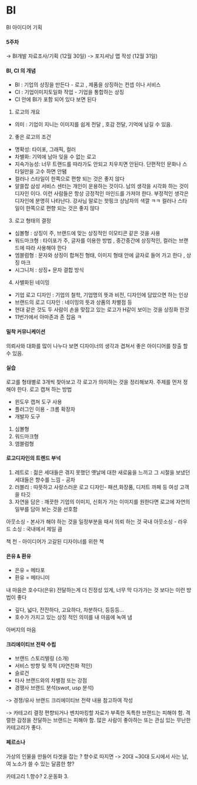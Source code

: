 # BI
BI 아이디어 기획


#### 5주차 
-> BI개발 자료조사/기획 (12월 30일)
-> 포지셔닝 맵 작성 (12월 31일)

#### BI, CI 의 개념 

  - BI : 기업의 상징을 만든다 - 로고 , 제품을 상징하는 컨셉 이나 서비스
  - CI : 기업이미지토일화 작업 - 기업을 통합하는 상징
  - CI 안에 BI가 포함 되어 있다 보면 된다
  
1. 로고의 개요 
  - 의미 : 기업이 지니는 이미지를 쉽게 전달 , 호감 전달, 기억에 남길 수 있음.

2. 좋은 로고의 조건
  - 명확성: 타이포, 그래픽, 컬러
  - 차별화: 기억에 남아 잊을 수 없는 로고 
  - 지속가능성: 너무 트랜드를 따라가도 안되고 치우치면 안된다. 단편적인 문화나 스타일만을 고수 하면 안됌
  - 컬러나 스타일이 한쪽으로 편향 되는 것은 좋지 않다 
  - 알쓸잡 삼성 서비스 센터는 개인이 운용하는 것이다. 
    남의 생각을 시각화 하는 것이 디자인 이다. 이런 사람들은 항상 긍정적인 마인드를 가져야 한다. 부정적인 생각은 디자인에 분명히 나타난다.
    강사님 말로는 핫핑크 상남자의 색깔 ㅋㅋ  컬러나 스타일이 한쪽으로 편향 되는 것은 좋지 않다 
3. 로고 형태의 결정
  - 심볼형 : 상징이 주, 브랜드에 맞는 상징적인 이모티콘 같은 것을 사용
  - 워드마크형 : 타이포가 주, 글자를 이용한 방법 , 중간중간에 상징적인, 컬러는 브랜드에 따라 사용해야 한다
  - 엠블럼형 : 문자와 상징이 합쳐진 형태, 이미지 형태 안에 글자로 들어 가고 한다 , 상징 마크
  - 시그니처 : 상징+ 문자 결합 방식
4. 사별화된 네이밍 
  - 기업 로고 디자인 : 기업의 철학, 기업명의 뜻과 비전, 디자인에 담았으면 하는 인상 
  - 브랜드의 로고 디자인 : 네이밍의 뜻과 상품의 차별점 등
  - 현대 같은 것도 두 사람이 손을 맞잡고 있는 로고가 H같이 보이는 것을 상징화 한것
  - 11번가에서 아마존과 존 잡음 ㅋ

#### 밀착 커뮤니케이션 
의뢰사와 대화를 많이 나누다 보면 디자이너의 생각과 겹쳐서 좋은 아이디어를 창출 할 수 있음.


#### 실습
로고를 형태별로 3개씩 찾아보고 각 로고가 의미하는 것을 정리해보자.
주제를 먼저 정해야 한다.
로고 캡쳐 하는 방법 
  - 윈도우 캡쳐 도구 사용
  - 플러그인 이용 - 크롬 확장자 
  - 개발자 도구 

1. 심볼형
2. 워드마크형
3. 앰블럼형 

#### 로고디자인의 트렌드 부넉
1. 레트로 : 젊은 세대들은 겪지 못했던 옛날에 대한 새로움을 느끼고 그 시절을 보냈던 세대들은 향수를 느낌 - 공차
2. 러블리 : 따뜻하고 사랑스러운 로고 디자인- 패션,화장품, 디저트 까페 등 여성 고객을 타깃
3. 자연을 담은 : 깨끗한 기업의 이미지, 신회가 가는 이미지를 원한다면 로고에 자연의 일부를 담아 보는 것을 선호함

아웃소싱 - 본사가 해야 하는 것을 일정부분을 때서 의뢰 하는 것 
국내 아웃소싱 - 라우드 소싱 : 국내에서 제일 큼 

책 천 - 아이디어가 고갈된 디자이너를 위한 책 

#### 은유 & 환유
 - 은유 = 메타포 
 - 환유 = 메타니미

내 마음은 호수다(은유) 전달하는게 더 진정성 있게, 너무 막 다가가는 것 보다는 이런 방법이 좋다
 - 깊다, 넓다, 잔잔하다, 고요하다, 차분하다, 등등등...
 - 호수가 가지고 있는 상징 적인 의미를 내 마음에 녹여 냄 

아버지의 마음 


#### 크리에이티브 전략 수립

  - 브랜드 스토리텔링 (소개)
  - 서비스 방향 및 목적 (자연친화 적인)
  - 슬로건 
  - 타사 브랜드와의 차별점 또는 강점
  - 경쟁사 브랜드 분석(swot, usp 분석)

-> 경쟁/유사 브랜드 크리에이티브 전략 내용 참고하여 작성

-> 카테고리 결정
편향되거나 벤치마킹할 자료가 부족한 독특한 브랜드는 피해야 함.
격렬한 감정을 전달하는 브랜드는 피해야 함.
많은 사람이 좋아하는 또는 관심 있는 무난한 카테고리가 좋다.

#### 페르소나 
가상의 인물을 만들어 타겟을 잡는 ?
향수로 따지면 -> 20대 ~30대 도시에서 사는 남,여 노소가 쓸 수 있는 달콤한 향?

카테고리 1.향수? 2.운동화 3.
  
